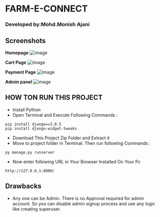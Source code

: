 # FARM-E-CONNECT
### Developed by:Mohd.Monish Ajani
## Screenshots
**Homepage**
![image](https://github.com/MonishAjani/FARM-E-CONNECT/assets/147415739/77191f3d-19e4-4dd5-bdb8-d577a6372e5a)

**Cart Page**
![image](https://github.com/MonishAjani/FARM-E-CONNECT/assets/147415739/80e1b29a-14b5-4ed7-8b0b-7f60bc85ad49)

**Payment Page**
![image](https://github.com/MonishAjani/FARM-E-CONNECT/assets/147415739/7b0e5a96-27bf-4f2c-bf2f-c36e6a9b3a78)

**Admin panel**
![image](https://github.com/MonishAjani/FARM-E-CONNECT/assets/147415739/e9200187-bd4b-409d-8555-3f8271e791a2)

## HOW TON RUN THIS PROJECT
- Install Python
- Open Terminal and Execute Following Commands :
```
pip install django==3.0.5
pip install django-widget-tweaks
```
- Download This Project Zip Folder and Extract it
- Move to project folder in Terminal. Then run following Commands :
```
py manage.py runserver
```
- Now enter following URL in Your Browser Installed On Your Pc
```
http://127.0.0.1:8000/
```

## Drawbacks
- Any one can be Admin. There is no Approval required for admin account. So you can disable admin signup process and use any logic like creating superuser.
